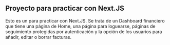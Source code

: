 ## Proyecto para practicar con Next.JS

Esto es un para practicar con Next.JS. Se trata de un Dashboard financiero que tiene una página de Home, una página para
loguearse, páginas de seguimiento protegidas por autenticación y la opción de los usuarios para añadir, editar o borrar
facturas. 
